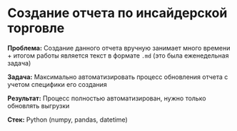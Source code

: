 # Создание отчета по инсайдерской торговле

**Проблема:** Создание данного отчета вручную занимает много времени + итогом работы является текст в формате `.md` (это была еженедельная задача)

**Задача:** Максимально автоматизировать процесс обновления отчета с учетом специфики его создания

**Результат:** Процесс полностью автоматизирован, нужно только обновлять выгрузки

**Стек:** Python (numpy, pandas, datetime)
